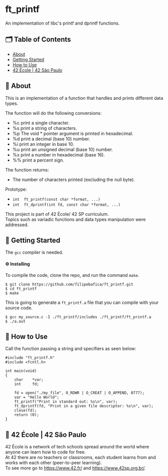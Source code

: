 # ft_printf
An implementation of libc's printf and dprintf functions.

## 🗂 Table of Contents
* [About](#-about)
* [Getting Started](#-getting-started)
* [How to Use](#-how-to-use)
* [42 École | 42 São Paulo](#-42-école--42-são-paulo)

## 🧐 About
This is an implementation of a function that handles and prints different data types.

The function will do the following conversions:
* %c print a single character.
* %s print a string of characters.
* %p The void * pointer argument is printed in hexadecimal.
* %d print a decimal (base 10) number.
* %i print an integer in base 10.
* %u print an unsigned decimal (base 10) number.
* %x print a number in hexadecimal (base 16).
* %% print a percent sign.

The function returns:
* The number of characters printed (excluding the null byte).

Prototype: 
* `int	ft_printf(const char *format, ...)`
* `int	ft_dprintf(int fd, const char *format, ...)`

This project is part of 42 École/ 42 SP curriculum.\
Topics such as variadic functions and data types manipulation were addressed.

## 🏁 Getting Started
The `gcc` compiler is needed.

#### ⚙️ Installing
To compile the code, clone the repo, and run the command `make`.
```
$ git clone https://github.com/filipebafica/ft_printf.git
$ cd ft_printf
$ make
```
This is going to generate a `ft_printf.a` file that you can compile with your source code.
```
$ gcc my_source.c -I ./ft_printf/includes ./ft_printf/ft_printf.a
$ ./a.out
```
## 🎈 How to Use
Call the function passing a string and specifiers as seen below:
```
#include "ft_printf.h"
#include <fcntl.h>

int	main(void)
{
	char	*var;
	int		fd;
	
	fd = open("./my_file", O_RDWR | O_CREAT | O_APPEND, 0777);
	var = "Hello World";
	ft_printf("Print in standard out: %s\n", var);
	ft_dprintf(fd, "Print in a given file descriptor: %s\n", var);
	close(fd);
	return (0);
}
```
## 🏫 42 École | 42 São Paulo
42 École is a network of tech schools spread around the world where anyone can learn how to code for free.\
At 42 there are no teachers or classrooms, each student learns from and works with each other (peer-to-peer learning).\
To see more go to https://www.42.fr/ and https://www.42sp.org.br/.
